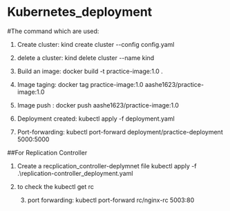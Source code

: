 # Kubernetes_deployment
#The command which are used:
1. Create cluster:
kind create cluster --config config.yaml

2. delete a cluster:
kind delete cluster --name kind

3. Build an image:
   docker build -t practice-image:1.0 .
  
4. Image taging:
   docker tag practice-image:1.0 aashe1623/practice-image:1.0

5. Image push :
   docker push aashe1623/practice-image:1.0

6. Deployment created:
   kubectl apply -f deployment.yaml

7. Port-forwarding:
   kubectl port-forward deployment/practice-deployment 5000:5000

##For Replication Controller
1. Create a recplication_controller-deplymnet file
   kubectl apply -f .\replication-controller_deployment.yaml

2. to check the
   kubectl get rc

   3. port forwarding:
      kubectl port-forward rc/nginx-rc 5003:80
